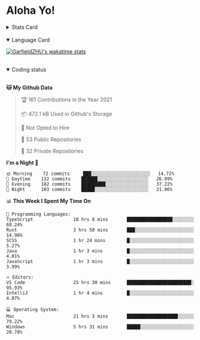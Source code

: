 # Aloha Yo!

<details>
<summary>Stats Card</summary>
 
[![GarfieldZHU's github stats](https://github-readme-stats.vercel.app/api?username=GarfieldZHU&show_icons=true&theme=tokyonight)](https://github.com/anuraghazra/github-readme-stats)
 
</details>

<br/>

<details open>
<summary>Language Card</summary>
 
[![GarfieldZHU's wakatime stats](https://github-readme-stats.vercel.app/api/wakatime?username=AlohaYo&theme=nightowl&layout=compact)](https://github.com/GarfieldZHU/GarfieldZHU)


<br/>

</details>

<details open>

<summary>Coding status</summary>

<br/>

<!--START_SECTION:waka-->
**🐱 My Github Data** 

> 🏆 161 Contributions in the Year 2021
 > 
> 📦 472.1 kB Used in Github's Storage 
 > 
> 🚫 Not Opted to Hire
 > 
> 📜 53 Public Repositories 
 > 
> 🔑 32 Private Repositories  
 > 
**I'm a Night 🦉** 

```text
🌞 Morning    72 commits     ███░░░░░░░░░░░░░░░░░░░░░░   14.72% 
🌆 Daytime    132 commits    ██████░░░░░░░░░░░░░░░░░░░   26.99% 
🌃 Evening    182 commits    █████████░░░░░░░░░░░░░░░░   37.22% 
🌙 Night      103 commits    █████░░░░░░░░░░░░░░░░░░░░   21.06%

```


📊 **This Week I Spent My Time On** 

```text
💬 Programming Languages: 
TypeScript               18 hrs 8 mins       █████████████████░░░░░░░░   68.24% 
Rust                     3 hrs 58 mins       ███░░░░░░░░░░░░░░░░░░░░░░   14.96% 
SCSS                     1 hr 24 mins        █░░░░░░░░░░░░░░░░░░░░░░░░   5.27% 
Java                     1 hr 3 mins         █░░░░░░░░░░░░░░░░░░░░░░░░   4.01% 
JavaScript               1 hr 3 mins         █░░░░░░░░░░░░░░░░░░░░░░░░   3.99%

🔥 Editors: 
VS Code                  25 hrs 30 mins      ████████████████████████░   95.93% 
IntelliJ                 1 hr 4 mins         █░░░░░░░░░░░░░░░░░░░░░░░░   4.07%

💻 Operating System: 
Mac                      21 hrs 3 mins       ███████████████████░░░░░░   79.22% 
Windows                  5 hrs 31 mins       █████░░░░░░░░░░░░░░░░░░░░   20.78%

```


<!--END_SECTION:waka-->

</details>
